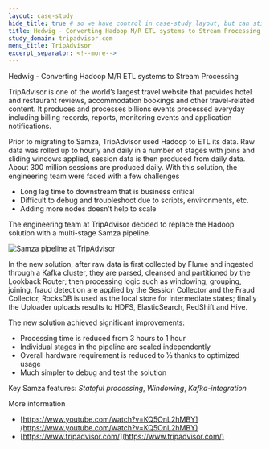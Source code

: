 ```yaml
---
layout: case-study
hide_title: true # so we have control in case-study layout, but can still use page
title: Hedwig - Converting Hadoop M/R ETL systems to Stream Processing
study_domain: tripadvisor.com
menu_title: TripAdvisor
excerpt_separator: <!--more-->
---
```

<!--
   Licensed to the Apache Software Foundation (ASF) under one or more
   contributor license agreements.  See the NOTICE file distributed with
   this work for additional information regarding copyright ownership.
   The ASF licenses this file to You under the Apache License, Version 2.0
   (the "License"); you may not use this file except in compliance with
   the License.  You may obtain a copy of the License at

       http://www.apache.org/licenses/LICENSE-2.0

   Unless required by applicable law or agreed to in writing, software
   distributed under the License is distributed on an "AS IS" BASIS,
   WITHOUT WARRANTIES OR CONDITIONS OF ANY KIND, either express or implied.
   See the License for the specific language governing permissions and
   limitations under the License.
-->

Hedwig - Converting Hadoop M/R ETL systems to Stream Processing

<!--more-->

TripAdvisor is one of the world’s largest travel website that provides hotel 
and restaurant reviews, accommodation bookings and other travel-related 
content. It produces and processes billions events processed everyday 
including billing records, reports, monitoring events and application 
notifications.

Prior to migrating to Samza, TripAdvisor used Hadoop to ETL its data. Raw 
data was rolled up to hourly and daily in a number of stages with joins 
and sliding windows applied, session data is then produced from daily data. 
About 300 million sessions are produced daily. With this solution, the 
engineering team were faced with a few challenges
  
-   Long lag time to downstream that is business critical
-   Difficult to debug and troubleshoot due to scripts, environments, etc.
-   Adding more nodes doesn’t help to scale
 
The engineering team at TripAdvisor decided to replace the Hadoop solution 
with a multi-stage Samza pipeline. 

![Samza pipeline at TripAdvisor](/img/case-studies/trip-advisor.svg)

In the new solution, after raw data is first collected by Flume and ingested 
through a Kafka cluster, they are parsed, cleansed and partitioned by the
Lookback Router; then processing logic such as windowing, grouping, joining, 
fraud detection are applied by the Session Collector and the Fraud Collector, 
RocksDB is used as the local store for intermediate states; finally the Uploader 
uploads results to HDFS, ElasticSearch, RedShift and Hive. 

The new solution achieved significant improvements:

-   Processing time is reduced from 3 hours to 1 hour
-   Individual stages in the pipeline are scaled independently
-   Overall hardware requirement is reduced to ⅓ thanks to optimized usage
-   Much simpler to debug and test the solution
 
Key Samza features: *Stateful processing*, *Windowing*, *Kafka-integration*

More information

-   [https://www.youtube.com/watch?v=KQ5OnL2hMBY](https://www.youtube.com/watch?v=KQ5OnL2hMBY)
-   [https://www.tripadvisor.com/](https://www.tripadvisor.com/)
    